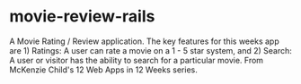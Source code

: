 # movie-review-rails
A Movie Rating / Review application. The key features for this weeks app are 1) Ratings: A user can rate a movie on a 1 - 5 star system, and 2) Search: A user or visitor has the ability to search for a particular movie. From McKenzie Child's 12 Web Apps in 12 Weeks series.
